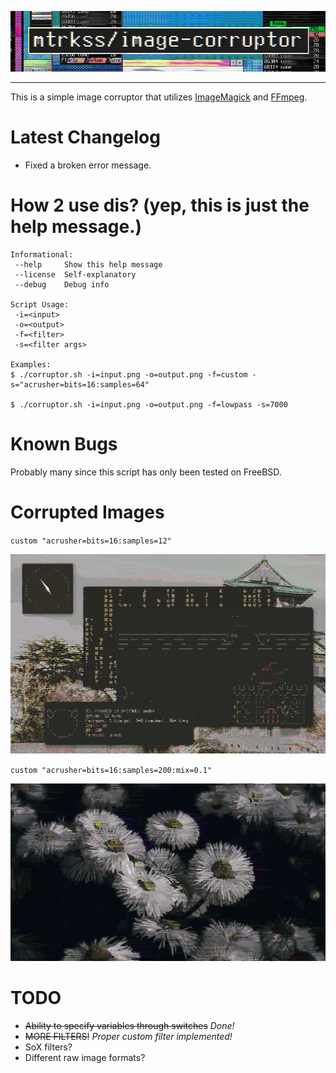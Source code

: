 <p align=center>
    <img src="images/repotitle.png">
</p>

-----------

This is a simple image corruptor that utilizes [ImageMagick](https://imagemagick.org/) and [FFmpeg](https://ffmpeg.org/).

# Latest Changelog
- Fixed a broken error message.

# How 2 use dis? (yep, this is just the help message.)
```
Informational:
 --help		Show this help message
 --license	Self-explanatory
 --debug	Debug info
 
Script Usage:
 -i=<input>
 -o=<output>
 -f=<filter>
 -s=<filter args>
 
Examples:
$ ./corruptor.sh -i=input.png -o=output.png -f=custom -s="acrusher=bits=16:samples=64"

$ ./corruptor.sh -i=input.png -o=output.png -f=lowpass -s=7000
```

# Known Bugs
Probably many since this script has only been tested on FreeBSD.

# Corrupted Images
`custom "acrusher=bits=16:samples=12"`
<p>
    <img src="images/i1.png">
</p>

`custom "acrusher=bits=16:samples=200:mix=0.1"`
<p>
    <img src="images/i2.png">
</p>

# TODO
- ~~Ability to specify variables through switches~~ *Done!*
- ~~MORE FILTERS!~~ *Proper custom filter implemented!*
- SoX filters?
- Different raw image formats?
